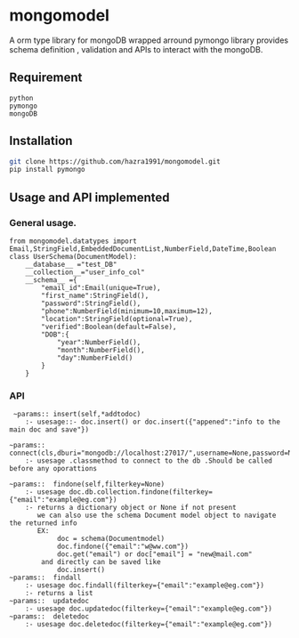 # mongomodel

A orm type library for mongoDB wrapped arround pymongo library
provides schema definition , validation and APIs to interact with the mongoDB.

## Requirement

```
python
pymongo
mongoDB
```

## Installation
```bash
git clone https://github.com/hazra1991/mongomodel.git
pip install pymongo
```

## Usage and API implemented
### General usage.
```
from mongomodel.datatypes import Email,StringField,EmbeddedDocumentList,NumberField,DateTime,Boolean
class UserSchema(DocumentModel):
    __database__ ="test_DB"
    __collection__="user_info_col"
    __schema__ ={
        "email_id":Email(unique=True),
        "first_name":StringField(),
        "password":StringField(),
        "phone":NumberField(minimum=10,maximum=12),
        "location":StringField(optional=True),
        "verified":Boolean(default=False),
        "DOB":{
            "year":NumberField(),
            "month":NumberField(),
            "day":NumberField()
        }
    }
```
### API
     ~params:: insert(self,*addtodoc) 
        :- usesage::- doc.insert() or doc.insert({"appened":"info to the main doc and save"})
    
    ~params:: connect(cls,dburi="mongodb://localhost:27017/",username=None,password=None))
        :- usesage .classmethod to connect to the db .Should be called before any oporattions
    
    ~params::  findone(self,filterkey=None)
        :- usesage doc.db.collection.findone(filterkey={"email":"example@eg.com"})
        :- returns a dictionary object or None if not present
           we can also use the schema Document model object to navigate the returned info
           EX:
                doc = schema(Documentmodel)
                doc.findone({"email":"w@ww.com"})
                doc.get("email") or doc["email"] = "new@mail.com"
            and directly can be saved like
                doc.insert() 
    ~params::  findall
        :- usesage doc.findall(filterkey={"email":"example@eg.com"})
        :- returns a list
    ~params::  updatedoc
        :- usesage doc.updatedoc(filterkey={"email":"example@eg.com"})
    ~params::  deletedoc
        :- usesage doc.deletedoc(filterkey={"email":"example@eg.com"})
